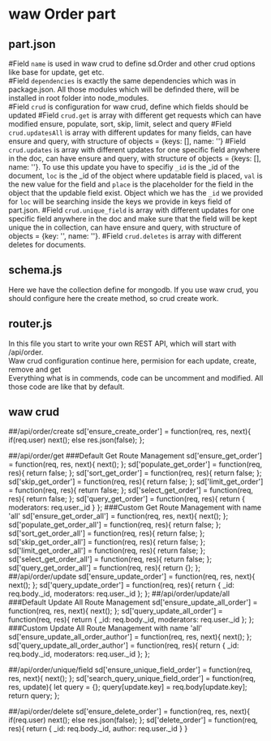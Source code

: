 # waw Order part

## part.json
#Field `name`
is used in waw crud to define sd.Order and other crud options like base for update, get etc.<br>
#Field `dependencies`
is exactly the same dependencies which was in package.json. All those modules which will be definded there, will be installed in root folder into node_modules.<br>
#Field `crud` is configuration for waw crud, define which fields should be updated
#Field `crud.get`
is array with different get requests which can have modified ensure, populate, sort, skip, limit, select and query
#Field `crud.updatesAll`
is array with different updates for many fields, can have ensure and query, with structure of objects = {keys: [], name: ''}
#Field `crud.updates`
is array with different updates for one specific field anywhere in the doc, can have ensure and query, with structure of objects = {keys: [], name: ''}. To use this update you have to specifiy `_id` is the _id of the document, `loc` is the _id of the object where updatable field is placed, `val` is the new value for the field and `place` is the placeholder for the field in the object that the updable field exist. Object which we has the `_id` we provided for `loc` will be searching inside the keys we provide in keys field of part.json.
#Field `crud.unique_field`
is array with different updates for one specific field anywhere in the doc and make sure that the field will be kept unique the in collection, can have ensure and query, with structure of objects = {key: '', name: ''}.
#Field `crud.deletes`
is array with different deletes for documents.

## schema.js
Here we have the collection define for mongodb. If you use waw crud, you should configure here the create method, so crud create work.

## router.js
In this file you start to write your own REST API, which will start with /api/order.<br>
Waw crud configuration continue here, permision for each update, create, remove and get<br>
Everything what is in commends, code can be uncomment and modified. All those code are like that by default.

## waw crud
##/api/order/create
sd['ensure_create_order'] = function(req, res, next){
	if(req.user) next();
	else res.json(false);
};

##/api/order/get
###Default Get Route Management
sd['ensure_get_order'] = function(req, res, next){
	next();
};
sd['populate_get_order'] = function(req, res){
	return false;
};
sd['sort_get_order'] = function(req, res){
	return false;
};
sd['skip_get_order'] = function(req, res){
	return false;
};
sd['limit_get_order'] = function(req, res){
	return false;
};
sd['select_get_order'] = function(req, res){
	return false;
};
sd['query_get_order'] = function(req, res){
	return {
		moderators: req.user._id
	}
};
###Custom Get Route Management with name 'all'
sd['ensure_get_order_all'] = function(req, res, next){
	next();
};
sd['populate_get_order_all'] = function(req, res){
	return false;
};
sd['sort_get_order_all'] = function(req, res){
	return false;
};
sd['skip_get_order_all'] = function(req, res){
	return false;
};
sd['limit_get_order_all'] = function(req, res){
	return false;
};
sd['select_get_order_all'] = function(req, res){
	return false;
};
sd['query_get_order_all'] = function(req, res){
	return {};
};
##/api/order/update
sd['ensure_update_order'] = function(req, res, next){
	next();
};
sd['query_update_order'] = function(req, res){
	return {
		_id: req.body._id,
		moderators: req.user._id
	};
};
##/api/order/update/all
###Default Update All Route Management
sd['ensure_update_all_order'] = function(req, res, next){
	next();
};
sd['query_update_all_order'] = function(req, res){
	return {
		_id: req.body._id,
		moderators: req.user._id
	};
};
###Custom Update All Route Management with name 'all'
sd['ensure_update_all_order_author'] = function(req, res, next){
	next();
};
sd['query_update_all_order_author'] = function(req, res){
	return {
		_id: req.body._id,
		moderators: req.user._id
	};
};

##/api/order/unique/field
sd['ensure_unique_field_order'] = function(req, res, next){
	next();
};
sd['search_query_unique_field_order'] = function(req, res, update){
	let query = {};
	query[update.key] = req.body[update.key];
	return query;
};

##/api/order/delete
sd['ensure_delete_order'] = function(req, res, next){
	if(req.user) next();
	else res.json(false);
};
sd['delete_order'] = function(req, res){
	return {
		_id: req.body._id,
		author: req.user._id
	}
}